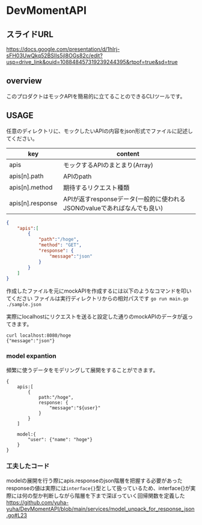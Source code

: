 # DevMomentAPI
## スライドURL
https://docs.google.com/presentation/d/1hIrj-sFH03UwQkq52BSIIs5jl8OGs82c/edit?usp=drive_link&ouid=108848457319239244395&rtpof=true&sd=true
## overview
このプロダクトはモックAPIを簡易的に立てることのできるCLIツールです。

## USAGE
任意のディレクトリに、モックしたいAPIの内容をjson形式でファイルに記述してください。


|key|content| 
----|---------
|apis|モックするAPIのまとまり(Array)|
|apis[n].path|APIのpath|
|apis[n].method|期待するリクエスト種類|
|apis[n].response|APIが返すresponseデータ(一般的に使われるJSONのvalueであればなんでも良い)|

``` sample.json
{
    "apis":[
        {
            "path":"/hoge",
            "method": "GET",
            "response": {
                "message":"json"
            }
        }
    ]
}
```
作成したファイルを元にmockAPIを作成するには以下のようなコマンドを叩いてください
ファイルは実行ディレクトリからの相対パスです
`go run main.go ./sample.json`


実際にlocalhostにリクエストを送ると設定した通りのmockAPIのデータが返ってきます。
```
curl localhost:8080/hoge
{"message":"json"}
```

### model expantion
頻繁に使うデータをモデリングして展開をすることができます。
```
{
    apis:[
        {
            path:"/hoge",
            response: {
                "message":"${user}"
            }
        }
    ]

    model:{
        "user": {"name": "hoge"}
    }
}
```


### 工夫したコード
modelの展開を行う際にapis.responseのjson階層を把握する必要があった
responseの値は実際には`interface{}`型として扱っているため、interface{}が実際には何の型か判断しながら階層を下まで深ぼっていく回帰関数を定義した
https://github.com/yuha-yuha/DevMomentAPI/blob/main/services/model_unpack_for_response_json.go#L23
